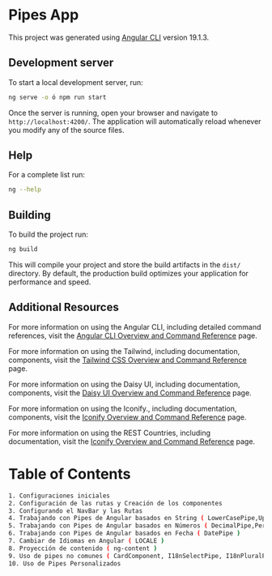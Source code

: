 # Pipes App

This project was generated using [Angular CLI](https://github.com/angular/angular-cli) version 19.1.3.

## Development server

To start a local development server, run:

```bash
ng serve -o ó npm run start
```

Once the server is running, open your browser and navigate to `http://localhost:4200/`. The application will automatically reload whenever you modify any of the source files.

## Help

For a complete list run:

```bash
ng --help
```

## Building

To build the project run:

```bash
ng build
```

This will compile your project and store the build artifacts in the `dist/` directory. By default, the production build optimizes your application for performance and speed.

## Additional Resources

For more information on using the Angular CLI, including detailed command references, visit the [Angular CLI Overview and Command Reference](https://angular.dev/tools/cli) page.

For more information on using the Tailwind, including documentation, components, visit the [Tailwind CSS Overview and Command Reference](https://tailwindcss.com) page.

For more information on using the Daisy UI, including documentation, components, visit the [Daisy UI Overview and Command Reference](https://daisyui.com) page.

For more information on using the Iconify., including documentation, components, visit the [Iconify Overview and Command Reference](https://iconify.design/) page.

For more information on using the REST Countries, including documentation, visit the [Iconify Overview and Command Reference](https://restcountries.com/) page.

# Table of Contents
```bash
1. Configuraciones iniciales
2. Configuración de las rutas y Creación de los componentes
3. Configurando el NavBar y las Rutas
4. Trabajando con Pipes de Angular basados en String ( LowerCasePipe,UpperCasePipe,TitleCasePipe )
5. Trabajando con Pipes de Angular basados en Números ( DecimalPipe,PercentPipe,CurrencyPipe )
6. Trabajando con Pipes de Angular basados en Fecha ( DatePipe )
7. Cambiar de Idiomas en Angular ( LOCALE )
8. Proyección de contenido ( ng-content )
9. Uso de pipes no comunes ( CardComponent, I18nSelectPipe, I18nPluralPipe,SlicePipe,JsonPipe, KeyValuePipe, TitleCasePipe,AsyncPipe )
10. Uso de Pipes Personalizados
```
